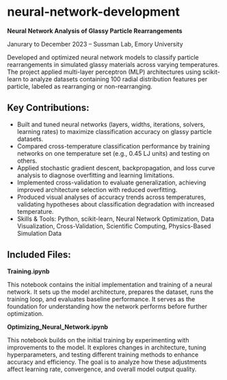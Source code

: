 # neural-network-development

**Neural Network Analysis of Glassy Particle Rearrangements**

Janurary to December 2023 – Sussman Lab, Emory University

Developed and optimized neural network models to classify particle rearrangements in simulated glassy materials across varying temperatures. The project applied multi-layer perceptron (MLP) architectures using scikit-learn to analyze datasets containing 100 radial distribution features per particle, labeled as rearranging or non-rearranging.

## Key Contributions:

- Built and tuned neural networks (layers, widths, iterations, solvers, learning rates) to maximize classification accuracy on glassy particle datasets.
- Compared cross-temperature classification performance by training networks on one temperature set (e.g., 0.45 LJ units) and testing on others.
- Applied stochastic gradient descent, backpropagation, and loss curve analysis to diagnose overfitting and learning limitations.
- Implemented cross-validation to evaluate generalization, achieving improved architecture selection with reduced overfitting.
- Produced visual analyses of accuracy trends across temperatures, validating hypotheses about classification degradation with increased temperature.
- Skills & Tools: Python, scikit-learn, Neural Network Optimization, Data Visualization, Cross-Validation, Scientific Computing, Physics-Based Simulation Data

## Included Files:

**Training.ipynb**

This notebook contains the initial implementation and training of a neural network. It sets up the model architecture, prepares the dataset, runs the training loop, and evaluates baseline performance. It serves as the foundation for understanding how the network performs before further optimization.

**Optimizing_Neural_Network.ipynb**

This notebook builds on the initial training by experimenting with improvements to the model. It explores changes in architecture, tuning hyperparameters, and testing different training methods to enhance accuracy and efficiency. The goal is to analyze how these adjustments affect learning rate, convergence, and overall model output quality.
  
